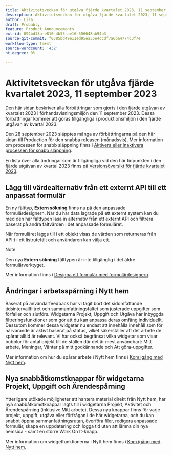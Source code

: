 ```yaml
---
title: Aktivitetsveckan för utgåva fjärde kvartalet 2023, 11 september 2023
description: Aktivitetsveckan för utgåva fjärde kvartalet 2023, 11 september 2023
author: Lisa
draft: Probably
feature: Product Announcements
exl-id: 094bd13a-e810-4b55-ae16-556648ab94b3
source-git-commit: f0385bd49e11ed95ea36e4ccdf7a6ba4774c3f7e
workflow-type: tm+mt
source-wordcount: '432'
ht-degree: 0%

---
```


# Aktivitetsveckan för utgåva fjärde kvartalet 2023, 11 september 2023

Den här sidan beskriver alla förbättringar som gjorts i den fjärde utgåvan av kvartalet 2023 i förhandsvisningsmiljön den 11 september 2023. Dessa förbättringar kommer att göras tillgängliga i produktionsmiljön i den fjärde utgåvan av kvartal 2023.

Den 28 september 2023 släpptes många av förbättringarna på den här sidan till Production för den snabba releasen (månadsvis). Mer information om processen för snabb släppning finns i [Aktivera eller inaktivera processen för snabb släppning](/help/quicksilver/administration-and-setup/set-up-workfront/configure-system-defaults/enable-fast-release-process.md).

En lista över alla ändringar som är tillgängliga vid den här tidpunkten i den fjärde utgåvan av kvartal 2023 finns på [Versionsöversikt för fjärde kvartalet 2023](/help/quicksilver/product-announcements/product-releases/23-q4-release-activity/23-q4-release-overview.md).

## Lägg till värdealternativ från ett externt API till ett anpassat formulär

En ny fälttyp, **Extern sökning** finns nu på den anpassade formulärdesignern. När du har data lagrade på ett externt system kan du med den här fälttypen läsa in alternativ från ett externt API och filtrera baserat på andra fältvärden i det anpassade formuläret.

När formuläret läggs till i ett objekt visas de värden som returneras från API:t i ett listrutefält och användaren kan välja ett.

>[!NOTE]
>
>Den nya **Extern sökning** fälttypen är inte tillgänglig i det äldre formulärverktyget.

Mer information finns i [Designa ett formulär med formulärdesignern](/help/quicksilver/administration-and-setup/customize-workfront/create-manage-custom-forms/form-designer/design-a-form/design-a-form.md).

## Ändringar i arbetsspårning i Nytt hem

Baserat på användarfeedback har vi tagit bort det sidomfattande tidsintervallfiltret och sammanfattningsfältet som justerade uppgifter som förfaller och slutförs. Widgetarna Projekt, Uppgift och Utgåva har inbyggda filtreringsfunktioner som gör att du kan anpassa deras omfång individuellt. Dessutom kommer dessa widgetar nu endast att innehålla innehåll som för närvarande är aktivt baserat på status, vilket säkerställer att det arbete de spårar alltid är relevant. Vi har också begränsat vilka widgetar som visar bubblor för antal objekt till de ställen där det är mest användbart: Mitt arbete, Meningar, Väntar på mitt godkännande och Att göra-uppgifter.

Mer information om hur du spårar arbete i Nytt hem finns i [Kom igång med Nytt hem](/help/quicksilver/workfront-basics/using-home/new-home/get-started-with-new-home.md).

## Nya snabbåtkomstknappar för widgetarna Projekt, Uppgift och Ärendespårning

Ytterligare utökade möjligheter att hantera material direkt från Nytt hem, har nya snabbåtkomstknappar lagts till i widgetarna Projekt, Aktivitet och Ärendespårning (inklusive Mitt arbete). Dessa nya knappar finns för varje projekt, uppgift, utgåva eller förfrågan i de här widgetarna, och du kan snabbt öppna sammanfattningsrutan, överföra filer, redigera anpassade formulär, skapa en uppdatering och logga tid utan att lämna din nya hemsida - samt en större Work On It-knapp.

Mer information om widgetfunktionerna i Nytt hem finns i [Kom igång med Nytt hem](/help/quicksilver/workfront-basics/using-home/new-home/get-started-with-new-home.md).
